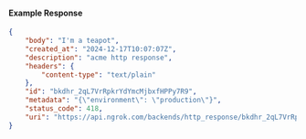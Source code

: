 <!-- Code generated for API Clients. DO NOT EDIT. -->

#### Example Response

```json
{
	"body": "I'm a teapot",
	"created_at": "2024-12-17T10:07:07Z",
	"description": "acme http response",
	"headers": {
		"content-type": "text/plain"
	},
	"id": "bkdhr_2qL7VrRpkrYdYmcMjbxfHPPy7R9",
	"metadata": "{\"environment\": \"production\"}",
	"status_code": 418,
	"uri": "https://api.ngrok.com/backends/http_response/bkdhr_2qL7VrRpkrYdYmcMjbxfHPPy7R9"
}
```

